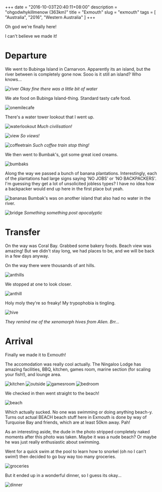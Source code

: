 +++
date = "2016-10-03T20:40:11+08:00"
description = "ohgodwhykillmenow (363km)"
title = "Exmouth"
slug = "exmouth"
tags = [ "Australia", "2016", "Western Australia" ]
+++

Oh god we're finally here!

I can't believe we made it!

# Departure

We went to Bubinga Island in Carnarvon. Apparently its an island, but the river between is completely gone now. Sooo is it still an island? Who knows...

![river](/images/2016/exmouth/river.jpg)
*Okay fine there was a little bit of water*

We ate food on Bubinga Island-thing. Standard tasty cafe food.

![onemilecafe](/images/2016/exmouth/onemilecafe.jpg)

There's a water tower lookout that I went up.

![waterlookout](/images/2016/exmouth/waterlookout.jpg)
*Much civilisation!*

![view](/images/2016/exmouth/view.jpg)
*So views!*

![coffeetrain](/images/2016/exmouth/coffeetrain.jpg)
*Such coffee train stop thing!*

We then went to Bumbak's, got some great iced creams.

![bumbaks](/images/2016/exmouth/bumbaks.jpg)

Along the way we passed a bunch of banana plantations. Interestingly, each of the plantations had large signs saying 'NO JOBS' or 'NO BACKPACKERS'. I'm guessing they get a lot of unsolicited jobless types? I have no idea how a backpacker would end up here in the first place but yeah.

![bananas](/images/2016/exmouth/bananas.jpg)
Bumbak's was on another island that also had no water in the river.

![bridge](/images/2016/exmouth/bridge.jpg)
*Something something post apocalyptic*

# Transfer

On the way was Coral Bay. Grabbed some bakery foods. Beach view was amazing! But we didn't stay long, we had places to be, and we will be back in a few days anyway.


On the way there were thousands of ant hills.

![anthills](/images/2016/exmouth/anthills.jpg)

We stopped at one to look closer.

![anthill](/images/2016/exmouth/anthill.jpg)

Holy moly they're so freaky! My trypophobia is tingling.

![hive](/images/2016/exmouth/hive.jpg)

*They remind me of the xenomorph hives from Alien. Brr...*

# Arrival

Finally we made it to Exmouth!

The accomodation was really cool actually. The Ningaloo Lodge has amazing facilities, BBQ, kitchen, games room, marine section (for scaling your fish!), and lounge area.

![kitchen](/images/2016/exmouth/kitchen.jpg)
![outside](/images/2016/exmouth/outside.jpg)
![gamesroom](/images/2016/exmouth/gamesroom.jpg)
![bedroom](/images/2016/exmouth/bedroom.jpg)

We checked in then went straight to the beach!

![beach](/images/2016/exmouth/beach.jpg)

Which actually sucked. No one was swimming or doing anything beach-y. Turns out actual BEACH beach stuff here in Exmouth is done by way of Turquoise Bay and friends, which are at least 50km away. Pah!

As an interesting aside, the dude in the photo stripped completely naked moments after this photo was taken. Maybe it was a nude beach? Or maybe he was just really enthusiastic about swimming.

Went for a quick swim at the pool to learn how to snorkel (oh no I can't swim!) then decided to go buy way too many groceries.

![groceries](/images/2016/exmouth/groceries.jpg)

But it ended up in a wonderful dinner, so I guess its okay...

![dinner](/images/2016/exmouth/dinner.jpg)
